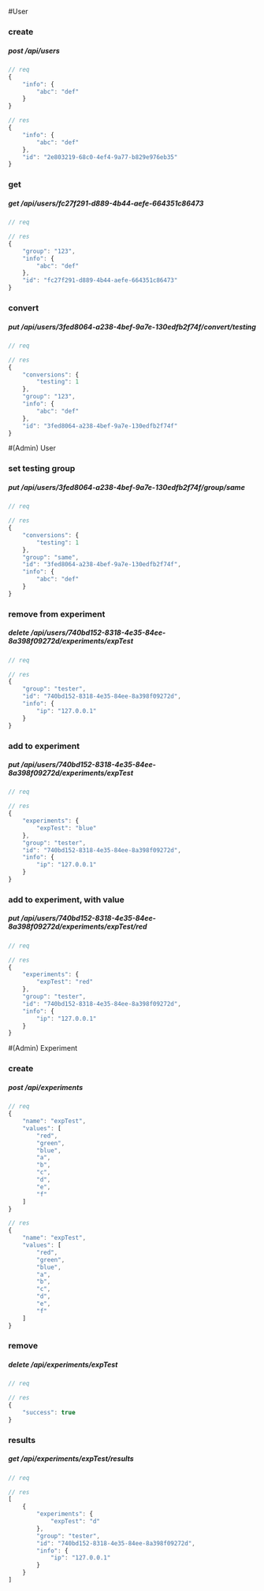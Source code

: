 #User
### create
##### post /api/users
```js
// req
{
    "info": {
        "abc": "def"
    }
}
```
```js
// res
{
    "info": {
        "abc": "def"
    },
    "id": "2e803219-68c0-4ef4-9a77-b829e976eb35"
}
```
### get
##### get /api/users/fc27f291-d889-4b44-aefe-664351c86473
```js
// req

```
```js
// res
{
    "group": "123",
    "info": {
        "abc": "def"
    },
    "id": "fc27f291-d889-4b44-aefe-664351c86473"
}
```
### convert
##### put /api/users/3fed8064-a238-4bef-9a7e-130edfb2f74f/convert/testing
```js
// req

```
```js
// res
{
    "conversions": {
        "testing": 1
    },
    "group": "123",
    "info": {
        "abc": "def"
    },
    "id": "3fed8064-a238-4bef-9a7e-130edfb2f74f"
}
```
#(Admin) User
### set testing group
##### put /api/users/3fed8064-a238-4bef-9a7e-130edfb2f74f/group/same
```js
// req

```
```js
// res
{
    "conversions": {
        "testing": 1
    },
    "group": "same",
    "id": "3fed8064-a238-4bef-9a7e-130edfb2f74f",
    "info": {
        "abc": "def"
    }
}
```
### remove from experiment
##### delete /api/users/740bd152-8318-4e35-84ee-8a398f09272d/experiments/expTest
```js
// req

```
```js
// res
{
    "group": "tester",
    "id": "740bd152-8318-4e35-84ee-8a398f09272d",
    "info": {
        "ip": "127.0.0.1"
    }
}
```
### add to experiment
##### put /api/users/740bd152-8318-4e35-84ee-8a398f09272d/experiments/expTest
```js
// req

```
```js
// res
{
    "experiments": {
        "expTest": "blue"
    },
    "group": "tester",
    "id": "740bd152-8318-4e35-84ee-8a398f09272d",
    "info": {
        "ip": "127.0.0.1"
    }
}
```
### add to experiment, with value
##### put /api/users/740bd152-8318-4e35-84ee-8a398f09272d/experiments/expTest/red
```js
// req

```
```js
// res
{
    "experiments": {
        "expTest": "red"
    },
    "group": "tester",
    "id": "740bd152-8318-4e35-84ee-8a398f09272d",
    "info": {
        "ip": "127.0.0.1"
    }
}
```
#(Admin) Experiment
### create
##### post /api/experiments
```js
// req
{
    "name": "expTest",
    "values": [
        "red",
        "green",
        "blue",
        "a",
        "b",
        "c",
        "d",
        "e",
        "f"
    ]
}
```
```js
// res
{
    "name": "expTest",
    "values": [
        "red",
        "green",
        "blue",
        "a",
        "b",
        "c",
        "d",
        "e",
        "f"
    ]
}
```
### remove
##### delete /api/experiments/expTest
```js
// req

```
```js
// res
{
    "success": true
}
```
### results
##### get /api/experiments/expTest/results
```js
// req

```
```js
// res
[
    {
        "experiments": {
            "expTest": "d"
        },
        "group": "tester",
        "id": "740bd152-8318-4e35-84ee-8a398f09272d",
        "info": {
            "ip": "127.0.0.1"
        }
    }
]
```